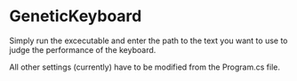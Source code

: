 # GeneticKeyboard
Simply run the excecutable and enter the path to the text you want to use to judge the performance of the keyboard. 

All other settings (currently) have to be modified from the Program.cs file.
